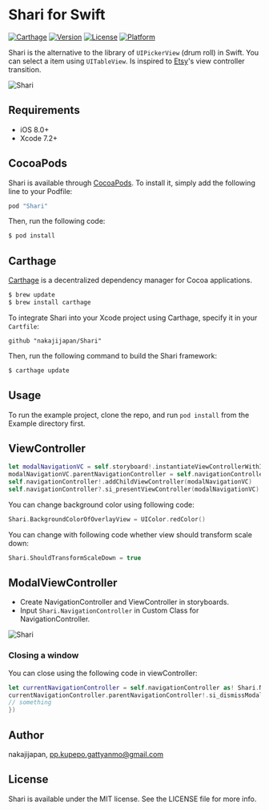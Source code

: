 # Shari for Swift

[![Carthage](https://img.shields.io/badge/Carthage-compatible-4BC51D.svg?style=flat)](https://github.com/Carthage/Carthage)
[![Version](https://img.shields.io/cocoapods/v/Shari.svg?style=flat)](http://cocoapods.org/pods/Shari)
[![License](https://img.shields.io/cocoapods/l/Shari.svg?style=flat)](http://cocoapods.org/pods/Shari)
[![Platform](https://img.shields.io/cocoapods/p/Shari.svg?style=flat)](http://cocoapods.org/pods/Shari)

Shari is the alternative to the library of `UIPickerView` (drum roll) in Swift. You can select a item using `UITableView`.
Is inspired to [Etsy](https://www.etsy.com/)'s view controller transition.

![Shari](./demo.gif)



## Requirements

- iOS 8.0+
- Xcode 7.2+

## CocoaPods

Shari is available through [CocoaPods](http://cocoapods.org). To install
it, simply add the following line to your Podfile:


```ruby
pod "Shari"
```

Then, run the following code:

```ruby
$ pod install
```

## Carthage

[Carthage](https://github.com/Carthage/Carthage) is a decentralized dependency manager for Cocoa applications. 

``` bash
$ brew update
$ brew install carthage
```

To integrate Shari into your Xcode project using Carthage, specify it in your `Cartfile`:

``` ogdl
github "nakajijapan/Shari"
```

Then, run the following command to build the Shari framework:

``` bash
$ carthage update
```


## Usage

To run the example project, clone the repo, and run `pod install` from the Example directory first.

## ViewController

```swift
let modalNavigationVC = self.storyboard!.instantiateViewControllerWithIdentifier("ModalNavigationController") as! Shari.NavigationController
modalNavigationVC.parentNavigationController = self.navigationController
self.navigationController!.addChildViewController(modalNavigationVC)
self.navigationController?.si_presentViewController(modalNavigationVC)
```

You can change background color using following code:

```swift
Shari.BackgroundColorOfOverlayView = UIColor.redColor()
```


You can change with following code whether view should transform scale down:

```swift
Shari.ShouldTransformScaleDown = true
```


## ModalViewController

- Create NavigationController and ViewController in storyboards.
- Input `Shari.NavigationController` in Custom Class for NavigationController.


![Shari](./shari01.png)


### Closing a window

You can close using the following code in viewController:

```swift
let currentNavigationController = self.navigationController as! Shari.NavigationController
currentNavigationController.parentNavigationController!.si_dismissModalView({ () -> Void in
// something
})
```


## Author

nakajijapan, pp.kupepo.gattyanmo@gmail.com

## License

Shari is available under the MIT license. See the LICENSE file for more info.